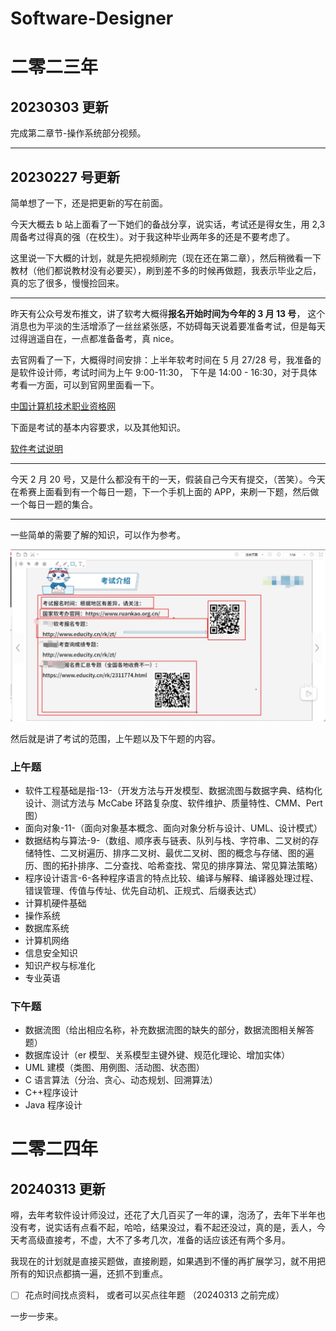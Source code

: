 # Software-Designer

# 二零二三年

## 20230303 更新

完成第二章节-操作系统部分视频。

---

## 20230227 号更新

简单想了一下，还是把更新的写在前面。

今天大概去 b 站上面看了一下她们的备战分享，说实话，考试还是得女生，用 2,3 周备考过得真的强（在校生）。对于我这种毕业两年多的还是不要考虑了。

这里说一下大概的计划，就是先把视频刷完（现在还在第二章），然后稍微看一下教材（他们都说教材没有必要买），刷到差不多的时候再做题，我表示毕业之后，真的忘了很多，慢慢捡回来。

---

昨天有公众号发布推文，讲了软考大概得**报名开始时间为今年的 3 月 13 号**， 这个消息也为平淡的生活增添了一丝丝紧张感，不妨碍每天说着要准备考试，但是每天过得逍遥自在，一点都准备备考，真 nice。

去官网看了一下，大概得时间安排：上半年软考时间在 5 月 27/28 号，我准备的是软件设计师，考试时间为上午 9:00-11:30， 下午是 14:00 - 16:30，对于具体考看一方面，可以到官网里面看一下。

[中国计算机技术职业资格网](https://www.ruankao.org.cn/)

下面是考试的基本内容要求，以及其他知识。

[软件考试说明](https://www.ruankao.org.cn/platform/details?code=02_15)

---

今天 2 月 20 号，又是什么都没有干的一天，假装自己今天有提交，（苦笑）。今天在希赛上面看到有一个每日一题，下一个手机上面的 APP，来刷一下题，然后做一个每日一题的集合。

---

一些简单的需要了解的知识，可以作为参考。

![](./2023软件设计师/img/exam_intro.png)

然后就是讲了考试的范围，上午题以及下午题的内容。

### **上午题**

- 软件工程基础是指-13-（开发方法与开发模型、数据流图与数据字典、结构化设计、测试方法与 McCabe 环路复杂度、软件维护、质量特性、CMM、Pert 图）
- 面向对象-11-（面向对象基本概念、面向对象分析与设计、UML、设计模式）
- 数据结构与算法-9-（数组、顺序表与链表、队列与栈、字符串、二叉树的存储特性、二叉树遍历、排序二叉树、最优二叉树、图的概念与存储、图的遍历、图的拓扑排序、二分查找、哈希查找、常见的排序算法、常见算法策略）
- 程序设计语言-6-各种程序语言的特点比较、编译与解释、编译器处理过程、错误管理、传值与传址、优先自动机、正规式、后缀表达式）
- 计算机硬件基础
- 操作系统
- 数据库系统
- 计算机网络
- 信息安全知识
- 知识产权与标准化
- 专业英语

### **下午题**

- 数据流图（给出相应名称，补充数据流图的缺失的部分，数据流图相关解答题）
- 数据库设计（er 模型、关系模型主键外键、规范化理论、增加实体）
- UML 建模（类图、用例图、活动图、状态图）
- C 语言算法（分治、贪心、动态规划、回溯算法）
- C++程序设计
- Java 程序设计

# 二零二四年

## 20240313 更新

嘚，去年考软件设计师没过，还花了大几百买了一年的课，泡汤了，去年下半年也没有考，说实话有点看不起，哈哈，结果没过，看不起还没过，真的是，丢人，今天考高级直接考，不虚，大不了多考几次，准备的话应该还有两个多月。

我现在的计划就是直接买题做，直接刷题，如果遇到不懂的再扩展学习，就不用把所有的知识点都搞一遍，还抓不到重点。

- [ ] 花点时间找点资料， 或者可以买点往年题 （20240313 之前完成）

一步一步来。
